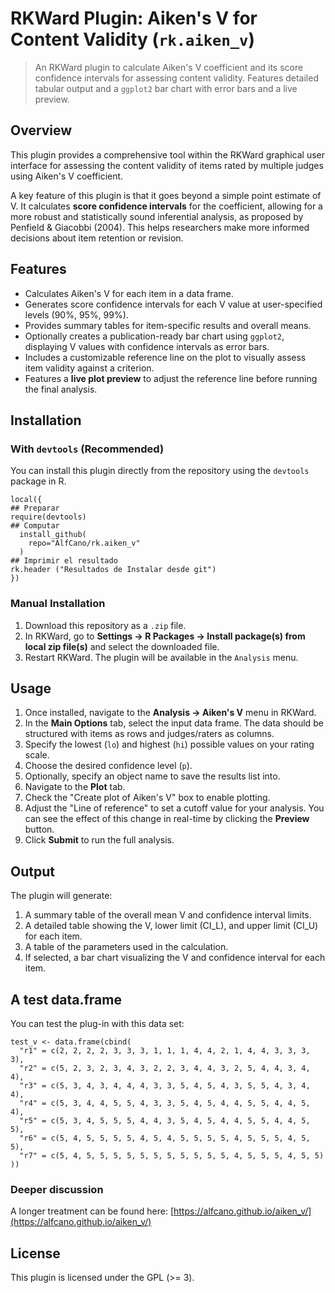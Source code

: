 # RKWard Plugin: Aiken's V for Content Validity (`rk.aiken_v`)

> An RKWard plugin to calculate Aiken's V coefficient and its score confidence intervals for assessing content validity. Features detailed tabular output and a `ggplot2` bar chart with error bars and a live preview.

## Overview

This plugin provides a comprehensive tool within the RKWard graphical user interface for assessing the content validity of items rated by multiple judges using Aiken's V coefficient.

A key feature of this plugin is that it goes beyond a simple point estimate of V. It calculates **score confidence intervals** for the coefficient, allowing for a more robust and statistically sound inferential analysis, as proposed by Penfield & Giacobbi (2004). This helps researchers make more informed decisions about item retention or revision.

## Features

-   Calculates Aiken's V for each item in a data frame.
-   Generates score confidence intervals for each V value at user-specified levels (90%, 95%, 99%).
-   Provides summary tables for item-specific results and overall means.
-   Optionally creates a publication-ready bar chart using `ggplot2`, displaying V values with confidence intervals as error bars.
-   Includes a customizable reference line on the plot to visually assess item validity against a criterion.
-   Features a **live plot preview** to adjust the reference line before running the final analysis.

## Installation

### With `devtools` (Recommended)
You can install this plugin directly from the repository using the `devtools` package in R.

```
local({
## Preparar
require(devtools)
## Computar
  install_github(
    repo="AlfCano/rk.aiken_v"
  )
## Imprimir el resultado
rk.header ("Resultados de Instalar desde git")
})
```

### Manual Installation
1.  Download this repository as a `.zip` file.
2.  In RKWard, go to **Settings -> R Packages -> Install package(s) from local zip file(s)** and select the downloaded file.
3.  Restart RKWard. The plugin will be available in the `Analysis` menu.

## Usage

1.  Once installed, navigate to the **Analysis -> Aiken's V** menu in RKWard.
2.  In the **Main Options** tab, select the input data frame. The data should be structured with items as rows and judges/raters as columns.
3.  Specify the lowest (`lo`) and highest (`hi`) possible values on your rating scale.
4.  Choose the desired confidence level (`p`).
5.  Optionally, specify an object name to save the results list into.
6.  Navigate to the **Plot** tab.
7.  Check the "Create plot of Aiken's V" box to enable plotting.
8.  Adjust the "Line of reference" to set a cutoff value for your analysis. You can see the effect of this change in real-time by clicking the **Preview** button.
9.  Click **Submit** to run the full analysis.

## Output

The plugin will generate:
1.  A summary table of the overall mean V and confidence interval limits.
2.  A detailed table showing the V, lower limit (CI_L), and upper limit (CI_U) for each item.
3.  A table of the parameters used in the calculation.
4.  If selected, a bar chart visualizing the V and confidence interval for each item.

## A test data.frame

You can test the plug-in with this data set:

```
test_v <- data.frame(cbind(
  "r1" = c(2, 2, 2, 2, 3, 3, 3, 1, 1, 1, 4, 4, 2, 1, 4, 4, 3, 3, 3, 3),
  "r2" = c(5, 2, 3, 2, 3, 4, 3, 2, 2, 3, 4, 4, 3, 2, 5, 4, 4, 3, 4, 4),
  "r3" = c(5, 3, 4, 3, 4, 4, 4, 3, 3, 5, 4, 5, 4, 3, 5, 5, 4, 3, 4, 4),
  "r4" = c(5, 3, 4, 4, 5, 5, 4, 3, 3, 5, 4, 5, 4, 4, 5, 5, 4, 4, 5, 4),
  "r5" = c(5, 3, 4, 5, 5, 5, 4, 4, 3, 5, 4, 5, 4, 4, 5, 5, 4, 4, 5, 5),
  "r6" = c(5, 4, 5, 5, 5, 5, 4, 5, 4, 5, 5, 5, 5, 4, 5, 5, 5, 4, 5, 5),
  "r7" = c(5, 4, 5, 5, 5, 5, 5, 5, 5, 5, 5, 5, 5, 4, 5, 5, 5, 4, 5, 5)
))
```

### Deeper discussion

A longer treatment can be found here: [https://alfcano.github.io/aiken_v/](https://alfcano.github.io/aiken_v/)


## License

This plugin is licensed under the GPL (>= 3).
